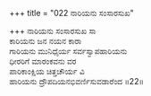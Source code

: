 +++
title = "022 ನಾರಿಯನು ಸಂಸಾರಸುಖ"

+++
ನಾರಿಯನು ಸಂಸಾರಸುಖ ಸಾ  
ಕಾರಿಯನು ಜನ ನಯನ ಕಾರಾ  
ಗಾರಿಯನು ಮುನಿಧೈರ್ಯ ಸರ್ವಸ್ವಾಪಹಾರಿಯನು   
ಧೀರರಿಗೆ ಮಾರಂಕವನು ವರ  
ಪಾರಿಕಾಂಕ್ಷಿಯ ಚಿತ್ತಚೌರ್ಯ ವಿ  
ಹಾರಿಯನು ದ್ರೌಪದಿಯನಭಿವರ್ಣಿಸುವಡಾರೆಂದ     ॥22॥